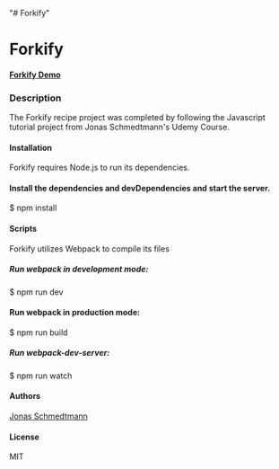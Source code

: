 "# Forkify" 

# Forkify 

#### [Forkify Demo](https://annasakivska.github.io/Forkify/dist/index.html)

### Description

The Forkify recipe project was completed by following the Javascript tutorial project from Jonas Schmedtmann's Udemy Course. 


#### Installation
Forkify requires Node.js to run its dependencies.

#### Install the dependencies and devDependencies and start the server.

$ npm install
#### Scripts
Forkify utilizes Webpack to compile its files

##### Run webpack in development mode:
$ npm run dev
#### Run webpack in production mode:
$ npm run build
##### Run webpack-dev-server:
$ npm run watch
#### Authors
[Jonas Schmedtmann](https://twitter.com/jonasschmedtman)

#### License
MIT
